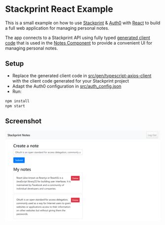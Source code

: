 # Stackprint React Example

This is a small example on how to use [Stackprint](https://stackprint.io) & [Auth0](https://auth0.com) with [React](https://reactjs.org/) to build a full web application for managing personal notes.

The app connects to a Stackprint API using fully typed [generated client code](modules/typescript-react-client) that is used in the [Notes Component](src/components/Notes.tsx) to provide a convenient UI for managing personal notes.

## Setup

- Replace the generated client code in [src/gen/typescript-axios-client](src/gen/typescript-axios-client) with the client code generated for your Stackprint project
- Adapt the Auth0 configuration in [src/auth_config.json](src/auth_config.json)
- Run:

```
npm install
npm start
```

## Screenshot

![Notes app interface](screenshots/notes.png)
